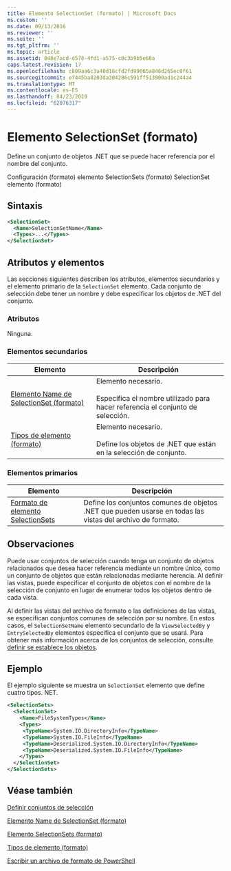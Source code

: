 ```yaml
---
title: Elemento SelectionSet (formato) | Microsoft Docs
ms.custom: ''
ms.date: 09/13/2016
ms.reviewer: ''
ms.suite: ''
ms.tgt_pltfrm: ''
ms.topic: article
ms.assetid: 848e7acd-d578-4fd1-a575-c0c3b9b5e68a
caps.latest.revision: 17
ms.openlocfilehash: c809aa6c3a40d16cfd2fd99065a846d265ec0f61
ms.sourcegitcommit: e7445ba8203da304286c591ff513900ad1c244a4
ms.translationtype: MT
ms.contentlocale: es-ES
ms.lasthandoff: 04/23/2019
ms.locfileid: "62076317"
---
```

# <a name="selectionset-element-format"></a>Elemento SelectionSet (formato)

Define un conjunto de objetos .NET que se puede hacer referencia por el nombre del conjunto.

Configuración (formato) elemento SelectionSets (formato) SelectionSet elemento (formato)

## <a name="syntax"></a>Sintaxis

```xml
<SelectionSet>
  <Name>SelectionSetName</Name>
  <Types>...</Types>
</SelectionSet>
```

## <a name="attributes-and-elements"></a>Atributos y elementos

Las secciones siguientes describen los atributos, elementos secundarios y el elemento primario de la `SelectionSet` elemento. Cada conjunto de selección debe tener un nombre y debe especificar los objetos de .NET del conjunto.

### <a name="attributes"></a>Atributos

Ninguna.

### <a name="child-elements"></a>Elementos secundarios

|Elemento|Descripción|
|-------------|-----------------|
|[Elemento Name de SelectionSet (formato)](./name-element-for-selectionset-format.md)|Elemento necesario.<br /><br /> Especifica el nombre utilizado para hacer referencia el conjunto de selección.|
|[Tipos de elemento (formato)](./types-element-for-selectionset-format.md)|Elemento necesario.<br /><br /> Define los objetos de .NET que están en la selección de conjunto.|

### <a name="parent-elements"></a>Elementos primarios

|Elemento|Descripción|
|-------------|-----------------|
|[Formato de elemento SelectionSets](./selectionsets-element-format.md)|Define los conjuntos comunes de objetos .NET que pueden usarse en todas las vistas del archivo de formato.|

## <a name="remarks"></a>Observaciones

Puede usar conjuntos de selección cuando tenga un conjunto de objetos relacionados que desea hacer referencia mediante un nombre único, como un conjunto de objetos que están relacionadas mediante herencia. Al definir las vistas, puede especificar el conjunto de objetos con el nombre de la selección de conjunto en lugar de enumerar todos los objetos dentro de cada vista.

Al definir las vistas del archivo de formato o las definiciones de las vistas, se especifican conjuntos comunes de selección por su nombre. En estos casos, el `SelectionSetName` elemento secundario de la `ViewSelectedBy` y `EntrySelectedBy` elementos especifica el conjunto que se usará. Para obtener más información acerca de los conjuntos de selección, consulte [definir se establece los objetos](./defining-selection-sets.md).

## <a name="example"></a>Ejemplo

El ejemplo siguiente se muestra un `SelectionSet` elemento que define cuatro tipos. NET.

```xml
<SelectionSets>
  <SelectionSet>
    <Name>FileSystemTypes</Name>
    <Types>
     <TypeName>System.IO.DirectoryInfo</TypeName>
     <TypeName>System.IO.FileInfo</TypeName>
     <TypeName>Deserialized.System.IO.DirectoryInfo</TypeName>
     <TypeName>Deserialized.System.IO.FileInfo</TypeName>
    </Types>
  </SelectionSet>
</SelectionSets>
```

## <a name="see-also"></a>Véase también

[Definir conjuntos de selección](./defining-selection-sets.md)

[Elemento Name de SelectionSet (formato)](./name-element-for-selectionset-format.md)

[Elemento SelectionSets (formato)](./selectionsets-element-format.md)

[Tipos de elemento (formato)](./types-element-for-selectionset-format.md)

[Escribir un archivo de formato de PowerShell](./writing-a-powershell-formatting-file.md)
